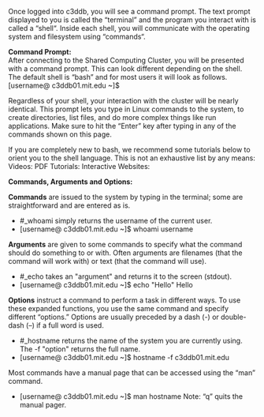 Once logged into c3ddb, you will see a command prompt. The text prompt displayed to you is called the “terminal” and the program you interact with is called a “shell“. Inside each shell, you will communicate with the operating system and filesystem using “commands“. 

**Command Prompt:**                                                                                                     
After connecting to the Shared Computing Cluster, you will be presented with a command prompt. This can look different depending on the shell. The default shell is “bash” and for most users it will look as follows.               
[username@ c3ddb01.mit.edu ~]$

Regardless of your shell, your interaction with the cluster will be nearly identical. This prompt lets you type in Linux commands to the system, to create directories, list files, and do more complex things like run applications. Make sure to hit the “Enter” key after typing in any of the commands shown on this page.

If you are completely new to bash, we recommend some tutorials below to orient you to the shell language. This is not an exhaustive list by any means: 
Videos:
PDF Tutorials:
Interactive Websites:

                                                                                                                         
**Commands, Arguments and Options:**

**Commands** are issued to the system by typing in the terminal; some are straightforward and are entered as is.
* #_whoami simply returns the username of the current user.
* [username@ c3ddb01.mit.edu ~]$ whoami 
   username

**Arguments** are given to some commands to specify what the command should do something to or with. Often arguments are filenames (that the command will work with) or text (that the command will use).
* #_echo takes an "argument" and returns it to the screen (stdout).
* [username@ c3ddb01.mit.edu ~]$ echo "Hello" 
Hello

**Options** instruct a command to perform a task in different ways. To use these expanded functions, you use the same command and specify different “options.” Options are usually preceded by a dash (-) or double-dash (–) if a full word is used.
* #_hostname returns the name of the system you are currently using. The -f "option" returns the full name.
* [username@ c3ddb01.mit.edu ~]$ hostname -f 
c3ddb01.mit.edu

Most commands have a manual page that can be accessed using the “man” command.

* [username@ c3ddb01.mit.edu ~]$ man hostname
Note: “q” quits the manual pager.
